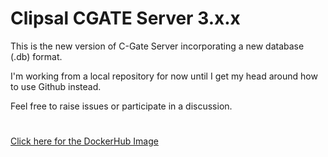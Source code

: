# Clipsal CGATE Server 3.x.x


This is the new version of C-Gate Server incorporating a new database (.db) format.  


I'm working from a local repository for now until I get my head around how to use Github instead.  

Feel free to raise issues or participate in a discussion.

#
[Click here for the DockerHub Image](https://hub.docker.com/r/pktechnology/cgateserver)
